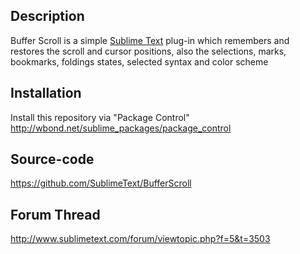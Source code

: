 Description
------------------

Buffer Scroll is a simple [Sublime Text](http://www.sublimetext.com/ ) plug-in which remembers and restores the scroll and cursor positions, also the selections, marks, bookmarks, foldings states, selected syntax and color scheme


Installation
------------------

Install this repository via "Package Control" http://wbond.net/sublime_packages/package_control

Source-code
------------------

https://github.com/SublimeText/BufferScroll

Forum Thread
------------------

http://www.sublimetext.com/forum/viewtopic.php?f=5&t=3503